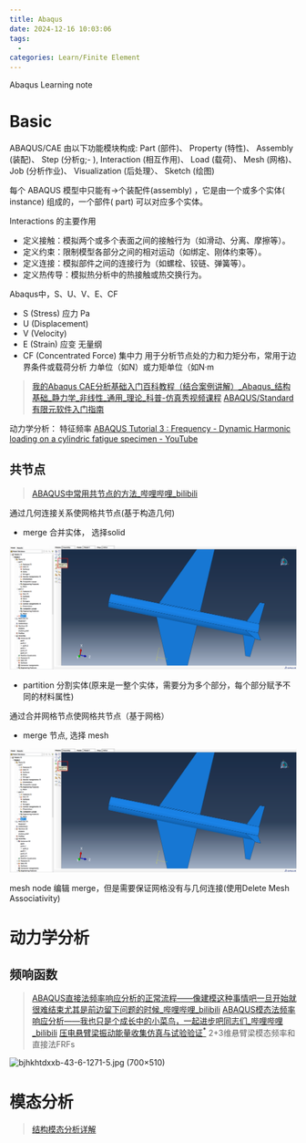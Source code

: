 ```yaml
---
title: Abaqus
date: 2024-12-16 10:03:06
tags:
  - 
categories: Learn/Finite Element
---
```


Abaqus Learning note

<!-- more -->

# Basic

ABAQUS/CAE 由以下功能模块构成: Part (部件)、 Property (特性)、 Assembly (装配)、 Step (分析g;- ), Interaction (相互作用)、 Load (载荷)、 Mesh (网格)、 Job (分析作业)、 Visualization (后处理〉、 Sketch (绘图)

每个 ABAQUS 模型中只能有→个装配件(assembly) ，它是由一个或多个实体( instance) 组成的，一个部件( part) 可以对应多个实体。

Interactions 的主要作用
- 定义接触：模拟两个或多个表面之间的接触行为（如滑动、分离、摩擦等）。
- 定义约束：限制模型各部分之间的相对运动（如绑定、刚体约束等）。
- 定义连接：模拟部件之间的连接行为（如螺栓、铰链、弹簧等）。
- 定义热传导：模拟热分析中的热接触或热交换行为。

Abaqus中，S、U、V、E、CF
- S (Stress) 应力 Pa
- U (Displacement)
- V (Velocity)
- E (Strain) 应变 无量纲
- CF (Concentrated Force) 集中力 用于分析节点处的力和力矩分布，常用于边界条件或载荷分析 力单位（如N）或力矩单位（如N·m

> [我的Abaqus CAE分析基础入门百科教程（结合案例讲解）_Abaqus_结构基础_静力学_非线性_通用_理论_科普-仿真秀视频课程](https://www.fangzhenxiu.com/course/6865306/?uri=728_d3eFfJ3S4bB)
> [ABAQUS/Standard 有限元软件入门指南](https://oss.jishulink.com/upload/201901/6b0bc1174afc4d8981999dadc3a37fd1.pdf#page=159.11)


动力学分析：
特征频率 
[ABAQUS Tutorial 3 : Frequency - Dynamic Harmonic loading on a cylindric fatigue specimen - YouTube](https://www.youtube.com/watch?v=7keHd1KeGjQ&list=PLockPWcLoFp9xTR-7s6bDngohn1qBb_KY) 

## 共节点

>  [ABAQUS中常用共节点的方法_哔哩哔哩_bilibili](https://www.bilibili.com/video/BV1XV4y1q7im?buvid=XXA7157A2595D8DAA7D27D13F5911BB415F26&from_spmid=search.search-result.0.0&is_story_h5=false&mid=5E%2FE0HONObjFbvgpVZnCxw%3D%3D&plat_id=116&share_from=ugc&share_medium=android&share_plat=android&share_session_id=d115e833-5b12-450f-b711-51f199326232&share_source=WEIXIN&share_tag=s_i&spmid=united.player-video-detail.0.0&timestamp=1734506574&unique_k=ERTboHq&up_id=373921637&vd_source=1dba7493016a36a32b27a14ed2891088)

通过几何连接关系使网格共节点(基于构造几何)
- merge 合并实体， 选择solid

![image.png|666](https://raw.githubusercontent.com/qiyun71/Blog_images/main/MyBlogPic/202403/20241218160111.png)


- partition 分割实体(原来是一整个实体，需要分为多个部分，每个部分赋予不同的材料属性)

通过合并网格节点使网格共节点（基于网格）
- merge 节点, 选择 mesh

![image.png|666](https://raw.githubusercontent.com/qiyun71/Blog_images/main/MyBlogPic/202403/20241218160111.png)

mesh node 编辑 merge，但是需要保证网格没有与几何连接(使用Delete Mesh Associativity)

# 动力学分析

## 频响函数

>  [ABAQUS直接法频率响应分析的正常流程——像建模这种事情吧一旦开始就很难结束尤其是前边留下问题的时候_哔哩哔哩_bilibili](https://www.bilibili.com/video/BV1Ka4y1p7c5/?vd_source=1dba7493016a36a32b27a14ed2891088) 
>  [ABAQUS模态法频率响应分析——我也只是个成长中的小菜鸟，一起进步吧同志们_哔哩哔哩_bilibili](https://www.bilibili.com/video/BV14a411c7kg?spm_id_from=333.788.recommend_more_video.-1&vd_source=1dba7493016a36a32b27a14ed2891088)
>  [压电悬臂梁振动能量收集仿真与试验验证<sup>*</sup>](https://html.rhhz.net/BJHKHTDXXBZRB/20170626.htm) 2+3维悬臂梁模态频率和直接法FRFs

![bjhkhtdxxb-43-6-1271-5.jpg (700×510)](https://html.rhhz.net/BJHKHTDXXBZRB/PIC/bjhkhtdxxb-43-6-1271-5.jpg)


# 模态分析

>  [结构模态分析详解](https://www.tup.com.cn/upload/books/yz/082156-01.pdf)

